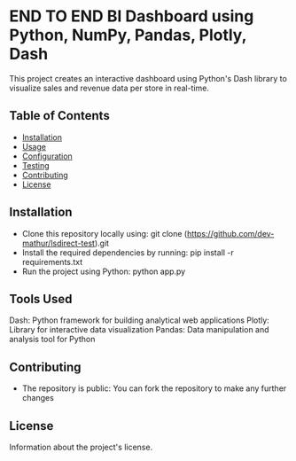 # END TO END BI Dashboard using Python, NumPy, Pandas, Plotly, Dash

This project creates an interactive dashboard using Python's Dash library to visualize sales and revenue data per store in real-time.

## Table of Contents
- [Installation](#installation)
- [Usage](#usage)
- [Configuration](#configuration)
- [Testing](#testing)
- [Contributing](#contributing)
- [License](#license)

## Installation

- Clone this repository locally using: git clone (https://github.com/dev-mathur/lsdirect-test).git
- Install the required dependencies by running: pip install -r requirements.txt
- Run the project using Python: python app.py

## Tools Used
Dash: Python framework for building analytical web applications
Plotly: Library for interactive data visualization
Pandas: Data manipulation and analysis tool for Python

## Contributing

- The repository is public: You can fork the repository to make any further changes

## License

Information about the project's license.
